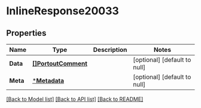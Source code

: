 # InlineResponse20033

## Properties
Name | Type | Description | Notes
------------ | ------------- | ------------- | -------------
**Data** | [**[]PortoutComment**](PortoutComment.md) |  | [optional] [default to null]
**Meta** | [***Metadata**](Metadata.md) |  | [optional] [default to null]

[[Back to Model list]](../README.md#documentation-for-models) [[Back to API list]](../README.md#documentation-for-api-endpoints) [[Back to README]](../README.md)

